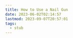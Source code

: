 ```yaml
---
title: How to Use a Nail Gun
date: 2023-06-02T02:14:57
lastmod: 2023-09-07T20:57:01
tags:
  - stub
---
```

